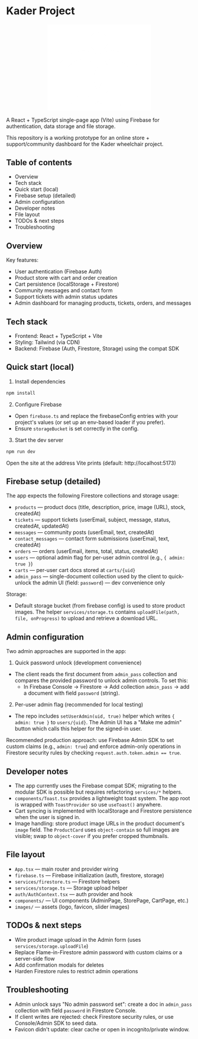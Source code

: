 # Kader Project

<p align="center">
   <img src="./images/logo.png" alt="Kader Logo" width="280" />
</p>

A React + TypeScript single-page app (Vite) using Firebase for authentication, data storage and file storage.

This repository is a working prototype for an online store + support/community dashboard for the Kader wheelchair project.

## Table of contents

- Overview
- Tech stack
- Quick start (local)
- Firebase setup (detailed)
- Admin configuration
- Developer notes
- File layout
- TODOs & next steps
- Troubleshooting


## Overview

Key features:
- User authentication (Firebase Auth)
- Product store with cart and order creation
- Cart persistence (localStorage + Firestore)
- Community messages and contact form
- Support tickets with admin status updates
- Admin dashboard for managing products, tickets, orders, and messages


## Tech stack
- Frontend: React + TypeScript + Vite
- Styling: Tailwind (via CDN)
- Backend: Firebase (Auth, Firestore, Storage) using the compat SDK


## Quick start (local)

1. Install dependencies

```bash
npm install
```

2. Configure Firebase
- Open `firebase.ts` and replace the firebaseConfig entries with your project's values (or set up an env-based loader if you prefer).
- Ensure `storageBucket` is set correctly in the config.

3. Start the dev server

```bash
npm run dev
```

Open the site at the address Vite prints (default: http://localhost:5173)


## Firebase setup (detailed)

The app expects the following Firestore collections and storage usage:

- `products` — product docs (title, description, price, image (URL), stock, createdAt)
- `tickets` — support tickets (userEmail, subject, message, status, createdAt, updatedAt)
- `messages` — community posts (userEmail, text, createdAt)
- `contact_messages` — contact form submissions (userEmail, text, createdAt)
- `orders` — orders (userEmail, items, total, status, createdAt)
- `users` — optional admin flag for per-user admin control (e.g., `{ admin: true }`)
- `carts` — per-user cart docs stored at `carts/{uid}`
- `admin_pass` — single-document collection used by the client to quick-unlock the admin UI (field: `password`) — dev convenience only

Storage:
- Default storage bucket (from firebase config) is used to store product images. The helper `services/storage.ts` contains `uploadFile(path, file, onProgress)` to upload and retrieve a download URL.


## Admin configuration

Two admin approaches are supported in the app:

1) Quick password unlock (development convenience)
- The client reads the first document from `admin_pass` collection and compares the provided password to unlock admin controls. To set this:
   - In Firebase Console → Firestore → Add collection `admin_pass` → add a document with field `password` (string).

2) Per-user admin flag (recommended for local testing)
- The repo includes `setUserAdmin(uid, true)` helper which writes `{ admin: true }` to `users/{uid}`. The Admin UI has a "Make me admin" button which calls this helper for the signed-in user.

Recommended production approach: use Firebase Admin SDK to set custom claims (e.g., `admin: true`) and enforce admin-only operations in Firestore security rules by checking `request.auth.token.admin == true`.


## Developer notes

- The app currently uses the Firebase compat SDK; migrating to the modular SDK is possible but requires refactoring `services/*` helpers.
- `components/Toast.tsx` provides a lightweight toast system. The app root is wrapped with `ToastProvider` so use `useToast()` anywhere.
- Cart syncing is implemented with localStorage and Firestore persistence when the user is signed in.
- Image handling: store product image URLs in the product document's `image` field. The `ProductCard` uses `object-contain` so full images are visible; swap to `object-cover` if you prefer cropped thumbnails.


## File layout

- `App.tsx` — main router and provider wiring
- `firebase.ts` — Firebase initialization (auth, firestore, storage)
- `services/firestore.ts` — Firestore helpers
- `services/storage.ts` — Storage upload helper
- `auth/AuthContext.tsx` — auth provider and hook
- `components/` — UI components (AdminPage, StorePage, CartPage, etc.)
- `images/` — assets (logo, favicon, slider images)


## TODOs & next steps

- Wire product image upload in the Admin form (uses `services/storage.uploadFile`)
- Replace Flame-in-Firestore admin password with custom claims or a server-side flow
- Add confirmation modals for deletes
- Harden Firestore rules to restrict admin operations


## Troubleshooting

- Admin unlock says "No admin password set": create a doc in `admin_pass` collection with field `password` in Firestore Console.
- If client writes are rejected: check Firestore security rules, or use Console/Admin SDK to seed data.
- Favicon didn't update: clear cache or open in incognito/private window.
